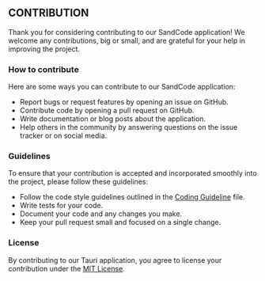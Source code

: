 ## CONTRIBUTION

Thank you for considering contributing to our SandCode application! We welcome any contributions, big or small, and are grateful for your help in improving the project.

### How to contribute

Here are some ways you can contribute to our SandCode application:

- Report bugs or request features by opening an issue on GitHub.
- Contribute code by opening a pull request on GitHub.
- Write documentation or blog posts about the application.
- Help others in the community by answering questions on the issue tracker or on social media.

### Guidelines

To ensure that your contribution is accepted and incorporated smoothly into the project, please follow these guidelines:

- Follow the code style guidelines outlined in the [Coding Guideline](https://github.com/Fanaperana/SandCode/blob/master/CODING_GUIDELINE.md) file.
- Write tests for your code.
- Document your code and any changes you make.
- Keep your pull request small and focused on a single change.

### License

By contributing to our Tauri application, you agree to license your contribution under the [MIT License](https://github.com/Fanaperana/SandCode/blob/master/LICENSE).